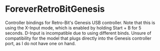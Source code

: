 # ForeverRetroBitGenesis
Controller bindings for Retro-Bit's Genesis USB controller.
Note that this is using the X-Input mode, which is enabled by holding Start + B for 5 seconds. D-Input is incompatible due to using different binds.
Unsure of compatibility for the model that plugs directly into the Genesis controller port, as I do not have one on hand.
